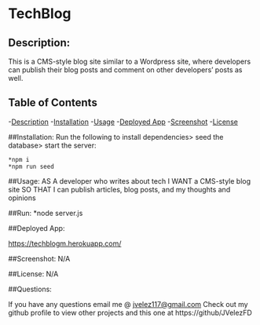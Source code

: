 
  # TechBlog

  ## Description: 
  This is a CMS-style blog site similar to a Wordpress site, where developers can publish their blog posts and comment on other developers’ posts as well. 

  ## Table of Contents
  -[Description](#description)
  -[Installation](#installation)
  -[Usage](#usage)
  -[Deployed App](#deployed-app)
  -[Screenshot](#screenshot)
  -[License](#license)

  ##Installation:
  Run the following to install dependencies> seed the database> start the server:

    *npm i 
    *npm run seed 
   

  ##Usage:
  AS A developer who writes about tech
  I WANT a CMS-style blog site
  SO THAT I can publish articles, blog posts, and my thoughts and opinions

  ##Run:
  *node server.js

  ##Deployed App:
  
  https://techblogm.herokuapp.com/
  
  ##Screenshot:
  N/A

  ##License:
  N/A

  ##Questions:
  
  If you have any questions email me @ jvelez117@gmail.com
  Check out my github profile to view other projects and this one at https://github/JVelezFD

